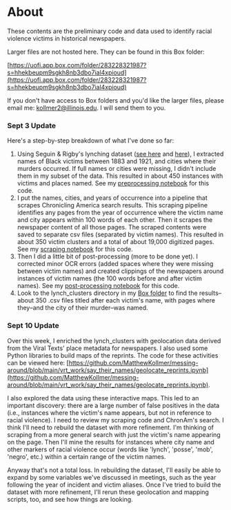# About

These contents are the preliminary code and data used to identify racial violence victims in historical newspapers.

Larger files are not hosted here. They can be found in this Box folder: 

[https://uofi.app.box.com/folder/283228321987?s=hhekbeupm9sgkh8nb3dbo7ial4xpioud](https://uofi.app.box.com/folder/283228321987?s=hhekbeupm9sgkh8nb3dbo7ial4xpioud)

If you don't have access to Box folders and you'd like the larger files, please email me: kollmer2@illinois.edu. I will send them to you.

### Sept 3 Update

Here's a step-by-step breakdown of what I've done so far:

1) Using Seguin & Rigby's lynching dataset ([see here](https://journals.sagepub.com/doi/pdf/10.1177/2378023119841780) and [here](https://archive.ciser.cornell.edu/studies/2833/data-and-documentation)), I extracted names of Black victims between 1883 and 1921, and cities where their murders occurred. If full names or cities were missing, I didn't include them in my subset of the data. This resulted in about 450 instances with victims and places named. See my [preprocessing notebook](https://github.com/MatthewKollmer/messing-around/blob/main/vrt_work/say_their_names/preprocessing.ipynb) for this code.
2) I put the names, cities, and years of occurrence into a pipeline that scrapes Chronicling America search results. This scraping pipeline identifies any pages from the year of occurrence where the victim name and city appears within 100 words of each other. Then it scrapes the newspaper content of all those pages. The scraped contents were saved to separate csv files (separated by victim names). This resulted in about 350 victim clusters and a total of about 19,000 digitized pages. See my [scraping notebook](https://github.com/MatthewKollmer/messing-around/blob/main/vrt_work/say_their_names/build_newspaper_dataset.ipynb) for this code.
3) Then I did a little bit of post-processing (more to be done yet). I corrected minor OCR errors (added spaces where they were missing between victim names) and created clippings of the newspapers around instances of victim names (the 100 words before and after victim names). See my [post-processing notebook](https://github.com/MatthewKollmer/messing-around/blob/main/vrt_work/say_their_names/postprocessing.ipynb) for this code.
4) Look to the lynch_clusters directory in my [Box folder](https://uofi.app.box.com/folder/283228321987?s=hhekbeupm9sgkh8nb3dbo7ial4xpioud) to find the results–about 350 .csv files titled after each victim's name, with pages where they–and the city of their murder–was named.

### Sept 10 Update

Over this week, I enriched the lynch_clusters with geolocation data derived from the Viral Texts' place metadata for newspapers. I also used some Python libraries to build maps of the reprints. The code for these activities can be viewed here: [https://github.com/MatthewKollmer/messing-around/blob/main/vrt_work/say_their_names/geolocate_reprints.ipynb](https://github.com/MatthewKollmer/messing-around/blob/main/vrt_work/say_their_names/geolocate_reprints.ipynb).

I also explored the data using these interactive maps. This led to an important discovery: there are a large number of false positives in the data (i.e., instances where the victim's name appears, but not in reference to racial violence). I need to review my scraping code and ChronAm's search. I think I'll need to rebuild the dataset with more refinement. I'm thinking of scraping from a more general search with just the victim's name appearing on the page. Then I'll mine the results for instances where city name and other markers of racial violence occur (words like 'lynch', 'posse', 'mob', 'negro', etc.) within a certain range of the victim names.

Anyway that's not a total loss. In rebuilding the dataset, I'll easily be able to expand by some variables we've discussed in meetings, such as the year following the year of incident and victim aliases. Once I've tried to build the dataset with more refinement, I'll rerun these geolocation and mapping scripts, too, and see how things are looking.
